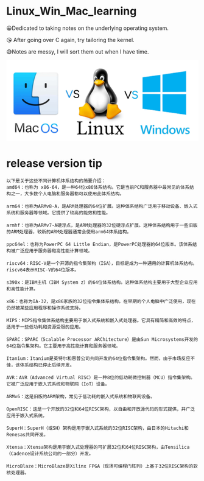 # Linux_Win_Mac_learning
😀Dedicated to taking notes on the underlying operating system.

😘 After going over C again, try tailoring the kernel.

😅Notes are messy, I will sort them out when I have time.

![查看源图像](README.assets/AIdgeoG.jpg)

# release version tip
```
以下是关于这些不同计算机体系结构的简要介绍：
amd64：也称为 x86-64，是一种64位x86体系结构。它是当前PC和服务器中最常见的体系结构之一，大多数个人电脑和服务器都可以使用此体系结构。

arm64：也称为ARMv8-A，是ARM处理器的64位扩展。这种体系结构广泛用于移动设备、嵌入式系统和服务器等领域。它提供了较高的能效和性能。

armhf：也称为ARMv7-A硬浮点，是ARM处理器的32位硬浮点扩展。这种体系结构用于一些旧版的ARM处理器，较新的ARM处理器通常会使用arm64体系结构。

ppc64el：也称为PowerPC 64 Little Endian，是PowerPC处理器的64位版本。该体系结构被广泛应用于服务器和高性能计算领域。

riscv64：RISC-V是一个开源的指令集架构（ISA），目标是成为一种通用的计算机体系结构。riscv64表示RISC-V的64位版本。

s390x：是IBM主机（IBM System z）的64位体系结构。这种体系结构主要用于大型企业应用和高性能计算。

x86：也称为IA-32，是x86家族的32位指令集体系结构。在早期的个人电脑中广泛使用，现在仍然被某些应用程序和操作系统支持。

MIPS：MIPS指令集体系结构主要用于嵌入式系统和嵌入式处理器。它具有精简和高效的特点，适用于一些低功耗和资源受限的应用。

SPARC：SPARC（Scalable Processor ARChitecture）是由Sun Microsystems开发的64位指令集架构。它主要用于高性能计算和服务器领域。

Itanium：Itanium是英特尔和惠普公司共同开发的64位指令集架构。然而，由于市场反应不佳，该体系结构已停止后续开发。

AVR：AVR（Advanced Virtual RISC）是一种8位的低功耗微控制器（MCU）指令集架构。它被广泛应用于嵌入式系统和物联网（IoT）设备。

ARMv6：这是旧版的ARM架构，常见于低功耗的嵌入式系统和物联网设备。

OpenRISC：这是一个开放的32位和64位RISC架构，以自由和开放源代码的形式提供，并广泛应用于嵌入式系统。

SuperH：SuperH（或SH）架构是用于嵌入式系统的32位RISC架构，由日本的Hitachi和Renesas共同开发。

Xtensa：Xtensa架构是用于嵌入式处理器的可扩展32位和64位RISC架构，由Tensilica（Cadence设计系统公司的一部分）开发。

MicroBlaze：MicroBlaze是Xilinx FPGA（现场可编程门阵列）上基于32位RISC架构的软核处理器。
```